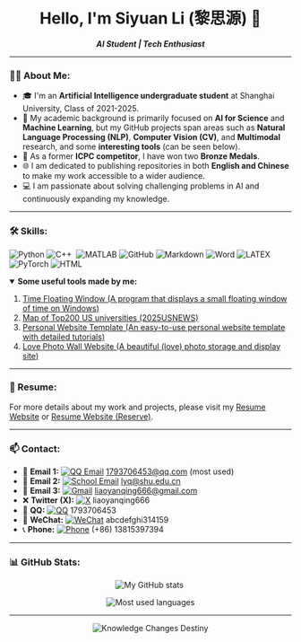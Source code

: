 <h1 align="center">Hello, I'm Siyuan Li (黎思源) 👋</h1>

<p align="center">
    <b><em>AI Student | Tech Enthusiast</em></b>
</p>

---

### 👨‍💻 About Me:
- 🎓 I'm an **Artificial Intelligence undergraduate student** at Shanghai University, Class of 2021-2025.
- 🧠 My academic background is primarily focused on **AI for Science** and **Machine Learning**, but my GitHub projects span areas such as **Natural Language Processing (NLP)**, **Computer Vision (CV)**, and **Multimodal** research, and some **interesting tools** (can be seen below).
- 🏅 As a former **ICPC competitor**, I have won two **Bronze Medals**.
- 🌐 I am dedicated to publishing repositories in both **English and Chinese** to make my work accessible to a wider audience.
- 💻 I am passionate about solving challenging problems in AI and continuously expanding my knowledge.

---

### 🛠 Skills:
<p align="left">
    <img src="https://img.shields.io/badge/Python-%2314354C.svg?style=flat&logo=python&logoColor=white" alt="Python"/>
    <img src="https://img.shields.io/badge/C++-%2300599C.svg?style=flat&logo=c%2B%2B&logoColor=white" alt="C++"/>  
    <img src="https://img.shields.io/badge/MATLAB-%23FF6F00.svg?style=flat&logo=mathworks&logoColor=white" alt="MATLAB"/>
    <img src="https://img.shields.io/badge/GitHub-%23121011.svg?style=flat&logo=github&logoColor=white" alt="GitHub"/>
    <img src="https://img.shields.io/badge/Markdown-%23000000.svg?style=flat&logo=markdown&logoColor=white" alt="Markdown"/>
    <img src="https://img.shields.io/badge/Word-%232B579A.svg?style=flat&logo=microsoft-word&logoColor=white" alt="Word"/>
    <img src="https://img.shields.io/badge/LaTeX-%23008080.svg?style=flat&logo=latex&logoColor=white" alt="LATEX"/>
    <img src="https://img.shields.io/badge/PyTorch-%23EE4C2C.svg?style=flat&logo=pytorch&logoColor=white" alt="PyTorch"/>
    <img src="https://img.shields.io/badge/HTML-%23E34F26.svg?style=flat&logo=html5&logoColor=white" alt="HTML"/>

</p>

<details open>
<summary> <b>Some useful tools made by me:</b></summary>


1. [Time Floating Window (A program that displays a small floating window of time on Windows)](https://github.com/liaoyanqing666/Time_Floating_Window)
2. [Map of Top200 US universities (2025USNEWS)](https://www.google.com/maps/d/u/0/edit?mid=1ejHyjTJx0D7FoI_xaUDileyIFoDkjK4&ll=29.825532500669713%2C-114.375924&z=4)
3. [Personal Website Template (An easy-to-use personal website template with detailed tutorials)](https://github.com/liaoyanqing666/liaoyanqing666.github.io)
4. [Love Photo Wall Website (A beautiful (love) photo storage and display site)](https://github.com/liaoyanqing666/Photo_Wall)

</details>

---

### 💼 Resume:
For more details about my work and projects, please visit my [Resume Website](https://siyuanli.tech/) or [Resume Website (Reserve)](https://liaoyanqing666.github.io/).

---

### 📫 Contact:

- 📧 **Email 1:** [![QQ Email](https://img.shields.io/badge/QQ%20Email-D14836?style=flat&logo=gmail&logoColor=white)](mailto:1793706453@qq.com) 1793706453@qq.com (most used)
- 📧 **Email 2:** [![School Email](https://img.shields.io/badge/School%20Email-0078D4?style=flat&logo=microsoft-outlook&logoColor=white)](mailto:lyq@shu.edu.cn) lyq@shu.edu.cn
- 📧 **Email 3:** [![Gmail](https://img.shields.io/badge/Gmail-D14836?style=flat&logo=gmail&logoColor=white)](mailto:liaoyanqing666@gmail.com) liaoyanqing666@gmail.com
- ❌ **Twitter (X):** [![X](https://img.shields.io/badge/X-000000?style=flat&logo=x&logoColor=white)](https://twitter.com/liaoyanqing666) liaoyanqing666
- 🐧 **QQ:** [![QQ](https://img.shields.io/badge/QQ-EB1923?style=flat&logo=tencent-qq&logoColor=white)](tencent://message/?uin=1793706453) 1793706453
- 💬 **WeChat:** [![WeChat](https://img.shields.io/badge/WeChat-07C160?style=flat&logo=wechat&logoColor=white)](weixin://dl/chat?abcdefghi314159) abcdefghi314159
- 📞 **Phone:** [![Phone](https://img.shields.io/badge/Phone-25D366?style=flat&logo=whatsapp&logoColor=white)](tel:+8613815397394) (+86) 13815397394

---

### 📊 GitHub Stats:
<p align="center">
    <img src="https://github-readme-stats.vercel.app/api?username=liaoyanqing666&show_icons=true&hide_rank=true&theme=tokyonight" alt="My GitHub stats"/>  
</p>
<p align="center">
    <img src="https://github-readme-stats.vercel.app/api/top-langs/?username=liaoyanqing666&layout=compact&theme=tokyonight" alt="Most used languages"/>
</p>

---

<p align="center">
    <img src="https://img.shields.io/badge/Knowledge%20Changes%20Destiny-%23FFD700.svg?style=for-the-badge" alt="Knowledge Changes Destiny"/>
</p>
